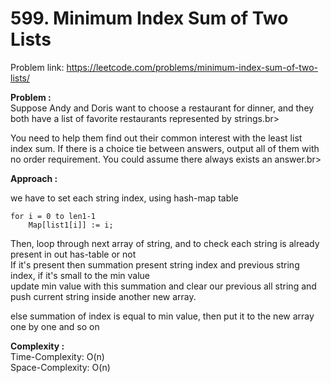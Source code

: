 # 599. Minimum Index Sum of Two Lists

Problem link: https://leetcode.com/problems/minimum-index-sum-of-two-lists/

**Problem :**<br>
Suppose Andy and Doris want to choose a restaurant for dinner, and they both have a list of favorite restaurants represented by strings.br>

You need to help them find out their common interest with the least list index sum. If there is a choice tie between answers, output all of them with no order requirement. You could assume there always exists an answer.br>

**Approach :**<br>

we have to set each string index, using hash-map table<br>

```
for i = 0 to len1-1
    Map[list1[i]] := i;
```

Then, loop through next array of string, and to check each string is already present in out has-table or not<br>
If it's present then summation present string index and previous string index, if it's small to the min value<br>
update min value with this summation and clear our previous all string and push current string inside another new array.<br>

else summation of index is equal to min value, then put it to the new array one by one and so on<br>

**Complexity :**<br>
Time-Complexity: O(n)<br>
Space-Complexity: O(n)<br>
